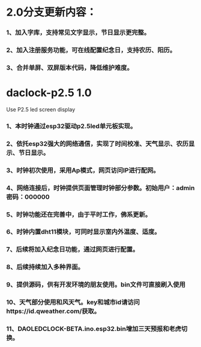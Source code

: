 # 2.0分支更新内容：
### 1、加入字库，支持常见文字显示，节日显示更完整。
### 2、加入注册服务功能，可在线配置纪念日，支持农历、阳历。
### 3、合并单屏、双屏版本代码，降低维护难度。

# daclock-p2.5 1.0
Use P2.5 led screen display
### 1、本时钟通过esp32驱动p2.5led单元板实现。
### 2、依托esp32强大的网络通信，实现了时间校准、天气显示、农历显示、节日显示。
### 3、时钟初次使用，采用Ap模式，网页访问IP进行配网。
### 4、网络连接后，时钟提供页面管理时钟部分参数。初始用户：admin 密码：000000
### 5、时钟功能还在完善中，由于平时工作，佛系更新。
### 6、时钟内置dht11模块，可同时显示室内外温度、适度。
### 7、后续将加入纪念日功能，通过网页进行配置。
### 8、后续持续加入多种界面。
### 9、提供源码，供有开发环境的朋友使用。bin文件可直接刷入使用
### 10、天气部分使用和风天气。key和城市id请访问https://id.qweather.com/获取。
### 11、DAOLEDCLOCK-BETA.ino.esp32.bin增加三天预报和老虎切换。
